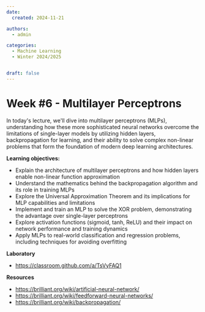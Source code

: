 ```yaml
---
date:
  created: 2024-11-21

authors:
  - admin

categories:
  - Machine Learning
  - Winter 2024/2025


draft: false
---
```


# Week #6 - Multilayer Perceptrons

In today's lecture, we'll dive into multilayer perceptrons (MLPs), understanding how these more sophisticated neural networks overcome the limitations of single-layer models by utilizing hidden layers, backpropagation for learning, and their ability to solve complex non-linear problems that form the foundation of modern deep learning architectures.

<!-- more -->

**Learning objectives:**

- Explain the architecture of multilayer perceptrons and how hidden layers enable non-linear function approximation
- Understand the mathematics behind the backpropagation algorithm and its role in training MLPs
- Explore the Universal Approximation Theorem and its implications for MLP capabilities and limitations
- Implement and train an MLP to solve the XOR problem, demonstrating the advantage over single-layer perceptrons
- Explore activation functions (sigmoid, tanh, ReLU) and their impact on network performance and training dynamics
- Apply MLPs to real-world classification and regression problems, including techniques for avoiding overfitting

**Laboratory**
- https://classroom.github.com/a/TsVyFAQ1

**Resources**

- https://brilliant.org/wiki/artificial-neural-network/
- https://brilliant.org/wiki/feedforward-neural-networks/
- https://brilliant.org/wiki/backpropagation/

